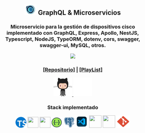  <!------INICIO PROYECTOS GRAPHQL-MICROSERV.------>
 
<div align="center">
  
  ##  <img width="38" height="35" src="https://github.com/andresWeitzel/Graphics/blob/master/Gifs/spheres/sphere05-unscreen.gif" />  GraphQL & Microservicios

</div>  



 <!------MICROSERVICIO CISCO GRAPHQL------>
 
<div align="center">
  
 ### Microservicio para la gestión de dispositivos cisco implementado con GraphQL, Express, Apollo, NestJS, Typescript, NodeJS, TypeORM, dotenv, cors, swagger, swagger-ui, MySQL, otros.
 
  <a href="https://github.com/andresWeitzel/Microservicio_Cisco_Devices_GraphQL" target="_blank">
  <img src="https://github.com/andresWeitzel/Microservicio_Cisco_Devices_GraphQL/blob/master/doc/graphql.png" >
  </a>

 ### [[Repositorio]](https://github.com/andresWeitzel/Microservicio_Cisco_Devices_GraphQL) [|]() [[PlayList]](https://www.youtube.com/watch?v=oLSrmqMq0Zs&list=PLCl11UFjHurB9JzGtm5e8-yp52IcZDs5y)
  
 <div style="display: inline-block;"> 
  <a href="https://github.com/andresWeitzel/Microservicio_Cisco_Devices_GraphQL" target="_blank">
    <img width="60" height="60" src="https://github.com/andresWeitzel/Graphics/blob/master/GithubReadme/redes/github.gif" />
  </a>
   <a href="https://www.youtube.com/watch?v=oLSrmqMq0Zs&list=PLCl11UFjHurB9JzGtm5e8-yp52IcZDs5y" target="_blank">
    <img width="60" height="60" src="https://github.com/andresWeitzel/Graphics/blob/master/GithubReadme/redes/youtubeLogo.gif" />
  </a>
 </div>

  ###  Stack implementado
  
 <div style="display: inline-block;">
  <img width="35" height="35" src="https://github.com/andresWeitzel/Graphics/blob/master/GithubReadme/front/typescript.png" />
  <img width="35" height="35" src="https://cdn.jsdelivr.net/gh/devicons/devicon/icons/nestjs/nestjs-plain.svg" />
  <img width="35" height="35" src="https://cdn.jsdelivr.net/gh/devicons/devicon/icons/graphql/graphql-plain-wordmark.svg" />
   <img width="35" height="35" src="https://github.com/andresWeitzel/Graphics/blob/master/GithubReadme/webservice/swagger.png" />
   <img width="35" height="35" src="https://github.com/andresWeitzel/Graphics/blob/master/GithubReadme/database/postgres.png" />
  <img width="40" height="40" src="https://github.com/andresWeitzel/Graphics/blob/master/GithubReadme/front/vsc.png" />
  <img width="40" height="40" src="https://cdn.jsdelivr.net/gh/devicons/devicon/icons/express/express-original.svg" />    
  <img width="40" height="40" src="https://cdn.icon-icons.com/icons2/3053/PNG/512/postman_alt_macos_bigsur_icon_189814.png" /> 
  <img width="44" height="40" src="https://github.com/andresWeitzel/Graphics/blob/master/GithubReadme/back/git.png" />
 </div>
 </div>
 </div>


<!------FIN MICROSERVICIO CISCO GRAPHQL------>

  
<br>
<br>
<br>
<br>
<br>
<br>
